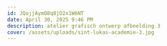 ```yaml
---
id: JQojjAymO8q8jO2x1W6NT
date: April 30, 2025 9:46 PM
description: atelier grafisch ontwerp afbeelding 3
cover: /assets/uploads/sint-lukas-academie-3.jpg
---
```

